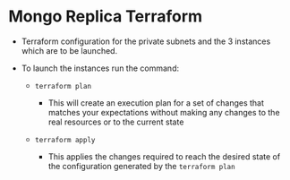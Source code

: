 # Mongo Replica Terraform

- Terraform configuration for the private subnets and the 3 instances which are to be launched.

- To launch the instances run the command:

  - `` terraform plan ``
    - This will create an execution plan for a set of changes that matches your expectations without making any changes to the real resources or to the current state

  - `` terraform apply ``
    - This applies the changes required to reach the desired state of the configuration generated by the ``terraform plan``
